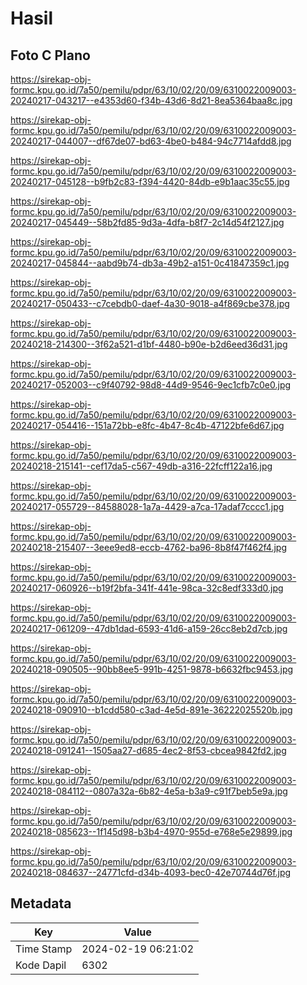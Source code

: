# Hasil

## Foto C Plano

https://sirekap-obj-formc.kpu.go.id/7a50/pemilu/pdpr/63/10/02/20/09/6310022009003-20240217-043217--e4353d60-f34b-43d6-8d21-8ea5364baa8c.jpg

https://sirekap-obj-formc.kpu.go.id/7a50/pemilu/pdpr/63/10/02/20/09/6310022009003-20240217-044007--df67de07-bd63-4be0-b484-94c7714afdd8.jpg

https://sirekap-obj-formc.kpu.go.id/7a50/pemilu/pdpr/63/10/02/20/09/6310022009003-20240217-045128--b9fb2c83-f394-4420-84db-e9b1aac35c55.jpg

https://sirekap-obj-formc.kpu.go.id/7a50/pemilu/pdpr/63/10/02/20/09/6310022009003-20240217-045449--58b2fd85-9d3a-4dfa-b8f7-2c14d54f2127.jpg

https://sirekap-obj-formc.kpu.go.id/7a50/pemilu/pdpr/63/10/02/20/09/6310022009003-20240217-045844--aabd9b74-db3a-49b2-a151-0c41847359c1.jpg

https://sirekap-obj-formc.kpu.go.id/7a50/pemilu/pdpr/63/10/02/20/09/6310022009003-20240217-050433--c7cebdb0-daef-4a30-9018-a4f869cbe378.jpg

https://sirekap-obj-formc.kpu.go.id/7a50/pemilu/pdpr/63/10/02/20/09/6310022009003-20240218-214300--3f62a521-d1bf-4480-b90e-b2d6eed36d31.jpg

https://sirekap-obj-formc.kpu.go.id/7a50/pemilu/pdpr/63/10/02/20/09/6310022009003-20240217-052003--c9f40792-98d8-44d9-9546-9ec1cfb7c0e0.jpg

https://sirekap-obj-formc.kpu.go.id/7a50/pemilu/pdpr/63/10/02/20/09/6310022009003-20240217-054416--151a72bb-e8fc-4b47-8c4b-47122bfe6d67.jpg

https://sirekap-obj-formc.kpu.go.id/7a50/pemilu/pdpr/63/10/02/20/09/6310022009003-20240218-215141--cef17da5-c567-49db-a316-22fcff122a16.jpg

https://sirekap-obj-formc.kpu.go.id/7a50/pemilu/pdpr/63/10/02/20/09/6310022009003-20240217-055729--84588028-1a7a-4429-a7ca-17adaf7cccc1.jpg

https://sirekap-obj-formc.kpu.go.id/7a50/pemilu/pdpr/63/10/02/20/09/6310022009003-20240218-215407--3eee9ed8-eccb-4762-ba96-8b8f47f462f4.jpg

https://sirekap-obj-formc.kpu.go.id/7a50/pemilu/pdpr/63/10/02/20/09/6310022009003-20240217-060926--b19f2bfa-341f-441e-98ca-32c8edf333d0.jpg

https://sirekap-obj-formc.kpu.go.id/7a50/pemilu/pdpr/63/10/02/20/09/6310022009003-20240217-061209--47db1dad-6593-41d6-a159-26cc8eb2d7cb.jpg

https://sirekap-obj-formc.kpu.go.id/7a50/pemilu/pdpr/63/10/02/20/09/6310022009003-20240218-090505--90bb8ee5-991b-4251-9878-b6632fbc9453.jpg

https://sirekap-obj-formc.kpu.go.id/7a50/pemilu/pdpr/63/10/02/20/09/6310022009003-20240218-090910--b1cdd580-c3ad-4e5d-891e-36222025520b.jpg

https://sirekap-obj-formc.kpu.go.id/7a50/pemilu/pdpr/63/10/02/20/09/6310022009003-20240218-091241--1505aa27-d685-4ec2-8f53-cbcea9842fd2.jpg

https://sirekap-obj-formc.kpu.go.id/7a50/pemilu/pdpr/63/10/02/20/09/6310022009003-20240218-084112--0807a32a-6b82-4e5a-b3a9-c91f7beb5e9a.jpg

https://sirekap-obj-formc.kpu.go.id/7a50/pemilu/pdpr/63/10/02/20/09/6310022009003-20240218-085623--1f145d98-b3b4-4970-955d-e768e5e29899.jpg

https://sirekap-obj-formc.kpu.go.id/7a50/pemilu/pdpr/63/10/02/20/09/6310022009003-20240218-084637--24771cfd-d34b-4093-bec0-42e70744d76f.jpg


## Metadata

| Key        | Value               |
| ---------- | ------------------- |
| Time Stamp | 2024-02-19 06:21:02 |
| Kode Dapil | 6302                |



